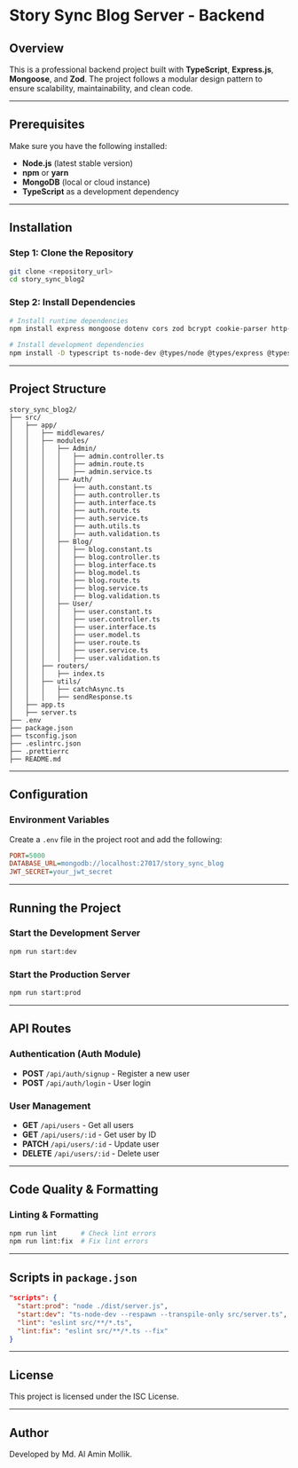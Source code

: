 # Story Sync Blog Server - Backend

## Overview

This is a professional backend project built with **TypeScript**, **Express.js**, **Mongoose**, and **Zod**. The project follows a modular design pattern to ensure scalability, maintainability, and clean code.

---

## Prerequisites

Make sure you have the following installed:

- **Node.js** (latest stable version)
- **npm** or **yarn**
- **MongoDB** (local or cloud instance)
- **TypeScript** as a development dependency

---

## Installation

### Step 1: Clone the Repository

```bash
git clone <repository_url>
cd story_sync_blog2
```

### Step 2: Install Dependencies

```bash
# Install runtime dependencies
npm install express mongoose dotenv cors zod bcrypt cookie-parser http-status jsonwebtoken

# Install development dependencies
npm install -D typescript ts-node-dev @types/node @types/express @types/jsonwebtoken @types/bcrypt eslint prettier
```

---

## Project Structure

```
story_sync_blog2/
├── src/
│   ├── app/
│   │   ├── middlewares/
│   │   ├── modules/
│   │   │   ├── Admin/
│   │   │   │   ├── admin.controller.ts
│   │   │   │   ├── admin.route.ts
│   │   │   │   ├── admin.service.ts
│   │   │   ├── Auth/
│   │   │   │   ├── auth.constant.ts
│   │   │   │   ├── auth.controller.ts
│   │   │   │   ├── auth.interface.ts
│   │   │   │   ├── auth.route.ts
│   │   │   │   ├── auth.service.ts
│   │   │   │   ├── auth.utils.ts
│   │   │   │   ├── auth.validation.ts
│   │   │   ├── Blog/
│   │   │   │   ├── blog.constant.ts
│   │   │   │   ├── blog.controller.ts
│   │   │   │   ├── blog.interface.ts
│   │   │   │   ├── blog.model.ts
│   │   │   │   ├── blog.route.ts
│   │   │   │   ├── blog.service.ts
│   │   │   │   ├── blog.validation.ts
│   │   │   ├── User/
│   │   │   │   ├── user.constant.ts
│   │   │   │   ├── user.controller.ts
│   │   │   │   ├── user.interface.ts
│   │   │   │   ├── user.model.ts
│   │   │   │   ├── user.route.ts
│   │   │   │   ├── user.service.ts
│   │   │   │   ├── user.validation.ts
│   │   ├── routers/
│   │   │   ├── index.ts
│   │   ├── utils/
│   │   │   ├── catchAsync.ts
│   │   │   ├── sendResponse.ts
│   ├── app.ts
│   ├── server.ts
├── .env
├── package.json
├── tsconfig.json
├── .eslintrc.json
├── .prettierrc
├── README.md
```

---

## Configuration

### Environment Variables

Create a `.env` file in the project root and add the following:

```ini
PORT=5000
DATABASE_URL=mongodb://localhost:27017/story_sync_blog
JWT_SECRET=your_jwt_secret
```

---

## Running the Project

### Start the Development Server

```bash
npm run start:dev
```

### Start the Production Server

```bash
npm run start:prod
```

---

## API Routes

### Authentication (Auth Module)

- **POST** `/api/auth/signup` - Register a new user
- **POST** `/api/auth/login` - User login

### User Management

- **GET** `/api/users` - Get all users
- **GET** `/api/users/:id` - Get user by ID
- **PATCH** `/api/users/:id` - Update user
- **DELETE** `/api/users/:id` - Delete user

---

## Code Quality & Formatting

### Linting & Formatting

```bash
npm run lint      # Check lint errors
npm run lint:fix  # Fix lint errors
```

---

## Scripts in `package.json`

```json
"scripts": {
  "start:prod": "node ./dist/server.js",
  "start:dev": "ts-node-dev --respawn --transpile-only src/server.ts",
  "lint": "eslint src/**/*.ts",
  "lint:fix": "eslint src/**/*.ts --fix"
}
```

---

## License

This project is licensed under the ISC License.

---

## Author

Developed by Md. Al Amin Mollik.

